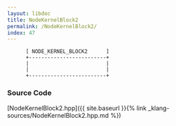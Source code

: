 ```yaml
---
layout: libdoc
title: NodeKernelBlock2
permalink: /NodeKernelBlock2/
index: 47
---
```


          [ NODE_KERNEL_BLOCK2      ]
          +-------------------------+
          |                         |
          |                         |
          +-------------------------+




### Source Code

[NodeKernelBlock2.hpp]({{ site.baseurl }}{% link _klang-sources/NodeKernelBlock2.hpp.md %})

